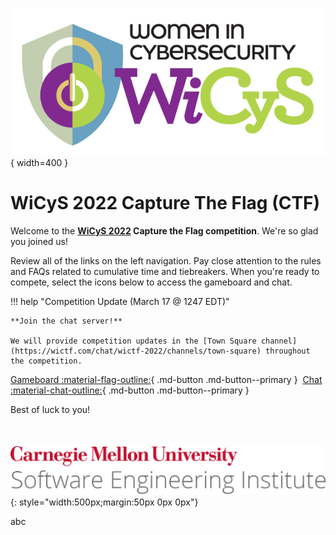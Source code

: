 ![WiCyS Logo](assets/NEWWiCySLogo-transparentbg.png){ width=400 }

# WiCyS 2022 Capture The Flag (CTF)

Welcome to the **[WiCyS 2022](https://www.wicys.org/events/wicys-2022/) Capture the Flag competition**. We're so glad you joined us!

Review all of the links on the left navigation. Pay close attention to the rules and FAQs related to cumulative time and tiebreakers.  When you're ready to compete, select the icons below to access the gameboard and chat.

!!! help "Competition Update (March 17 @ 1247 EDT)"

    **Join the chat server!**

    We will provide competition updates in the [Town Square channel](https://wictf.com/chat/wictf-2022/channels/town-square) throughout the competition.

[Gameboard :material-flag-outline:](https://wictf.com/gameboard/home){ .md-button .md-button--primary }&nbsp;&nbsp;[Chat :material-chat-outline:](https://wictf.com/chat){ .md-button .md-button--primary }

Best of luck to you!

<div class="a2a_kit a2a_kit_size_32 a2a_default_style" style="margin:50px 0px 0px">
<a class="a2a_dd" href="https://www.addtoany.com/share"></a>
<a class="a2a_button_twitter"></a>
<a class="a2a_button_facebook"></a>
<a class="a2a_button_linkedin"></a>
</div>

![CMU SEI Unitmark](assets/cmu-sei-unitmark.png){: style="width:500px;margin:50px 0px 0px"}

abc
